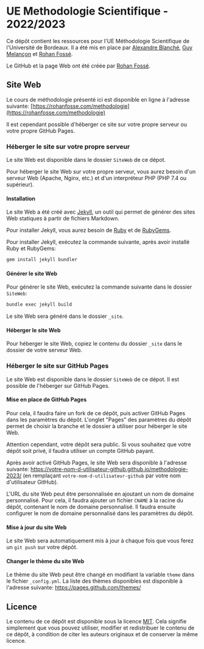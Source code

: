 # UE Methodologie Scientifique - 2022/2023

Ce dépôt contient les ressources pour l'UE Méthodologie Scientifique de l'Université de Bordeaux. Il a été mis en place par [Alexandre Blanché](https://www.labri.fr/perso/ablanche/), [Guy Melançon](https://www.labri.fr/profil/Melancon_ID1094543956) et [Rohan Fossé](https://rohanfosse.com).

Le GitHub et la page Web ont été créée par [Rohan Fossé](https://rohanfosse.com).

## Site Web

Le cours de méthodologie présenté ici est disponible en ligne à l'adresse suivante: [https://rohanfosse.com/methodologie](https://rohanfosse.com/methodologie)

Il est cependant possible d'héberger ce site sur votre propre serveur ou votre propre GitHub Pages.

### Héberger le site sur votre propre serveur

Le site Web est disponible dans le dossier `SiteWeb` de ce dépot.

Pour héberger le site Web sur votre propre serveur, vous aurez besoin d'un serveur Web (Apache, Nginx, etc.) et d'un interpréteur PHP (PHP 7.4 ou supérieur).

#### Installation

Le site Web a été créé avec [Jekyll](https://jekyllrb.com/), un outil qui permet de générer des sites Web statiques à partir de fichiers Markdown.

Pour installer Jekyll, vous aurez besoin de [Ruby](https://www.ruby-lang.org/en/) et de [RubyGems](https://rubygems.org/).

Pour installer Jekyll, exécutez la commande suivante, après avoir installé Ruby et RubyGems:

```bash
gem install jekyll bundler
```

#### Générer le site Web

Pour générer le site Web, exécutez la commande suivante dans le dossier `SiteWeb`:

```bash
bundle exec jekyll build
```

Le site Web sera généré dans le dossier `_site`.

#### Héberger le site Web

Pour héberger le site Web, copiez le contenu du dossier `_site` dans le dossier de votre serveur Web.

### Héberger le site sur GitHub Pages

Le site Web est disponible dans le dossier `SiteWeb` de ce dépot. Il est possible de l'héberger sur GitHub Pages.

#### Mise en place de GitHub Pages

Pour cela, il faudra faire un fork de ce dépôt, puis activer GitHub Pages dans les paramètres du dépôt. L'onglet "Pages" des paramètres du dépôt permet de choisir la branche et le dossier à utiliser pour héberger le site Web.

Attention cependant, votre dépôt sera public. Si vous souhaitez que votre dépôt soit privé, il faudra utiliser un compte GitHub payant.

Après avoir activé GitHub Pages, le site Web sera disponible à l'adresse suivante: https://votre-nom-d-utilisateur-github.github.io/methodologie-2023/ (en remplaçant `votre-nom-d-utilisateur-github` par votre nom d'utilisateur GitHub).

L'URL du site Web peut être personnalisée en ajoutant un nom de domaine personnalisé. Pour cela, il faudra ajouter un fichier `CNAME` à la racine du dépôt, contenant le nom de domaine personnalisé. Il faudra ensuite configurer le nom de domaine personnalisé dans les paramètres du dépôt.

#### Mise à jour du site Web

Le site Web sera automatiquement mis à jour à chaque fois que vous ferez un `git push` sur votre dépôt.

#### Changer le thème du site Web

Le thème du site Web peut être changé en modifiant la variable `theme` dans le fichier `_config.yml`. La liste des thèmes disponibles est disponible à l'adresse suivante: https://pages.github.com/themes/

## Licence

Le contenu de ce dépôt est disponible sous la licence [MIT](https://opensource.org/licenses/MIT). Cela signifie simplement que vous pouvez utiliser, modifier et redistribuer le contenu de ce dépôt, à condition de citer les auteurs originaux et de conserver la même licence.

